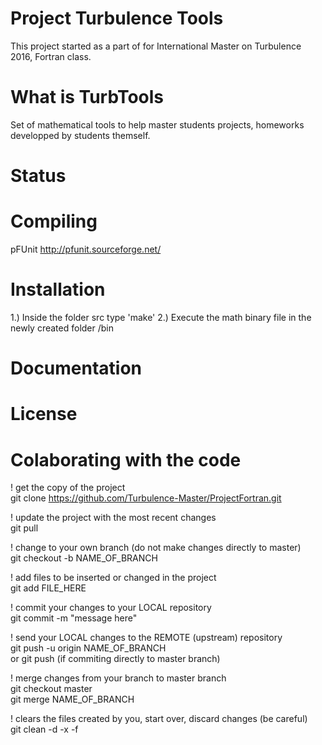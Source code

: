 # Project Turbulence Tools

This project started as a part of for International Master on Turbulence 2016, Fortran class.

# What is TurbTools

Set of mathematical tools to help master students projects, homeworks developped by students themself.

# Status

# Compiling
pFUnit http://pfunit.sourceforge.net/

# Installation
1.) Inside the folder src type 'make' 
2.) Execute the math binary file in the newly created folder /bin 

# Documentation

# License

# Colaborating with the code
! get the copy of the project <br />
git clone https://github.com/Turbulence-Master/ProjectFortran.git <br /> 

! update the project with the most recent changes <br /> 
git pull <br />

! change to your own branch (do not make changes directly to master) <br /> 
git checkout -b NAME_OF_BRANCH <br />

! add files to be inserted or changed in the project <br />
git add FILE_HERE <br />

! commit your changes to your LOCAL repository <br />
git commit -m "message here" <br />

! send your LOCAL changes to the REMOTE (upstream) repository <br />
git push -u origin NAME_OF_BRANCH<br />
or
git push (if commiting directly to master branch) <br />

! merge changes from your branch to master branch <br />
git checkout master <br />
git merge NAME_OF_BRANCH <br />

! clears the files created by you, start over, discard changes (be careful) <br /> 
git clean -d -x -f <br />
